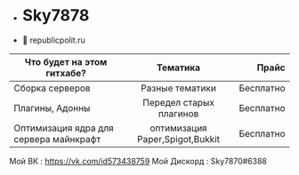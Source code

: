 - # Sky7878
- 👀 republicpolit.ru


| Что будет на этом гитхабе?        | Тематика           | Прайс  |
| ------------- |:-------------:| -----:|
| Сборка серверов      | Разные тематики | Бесплатно |
| Плагины, Адонны      | Передел старых плагинов      |   Бесплатно |
| Оптимизация ядра для сервера майнкрафт | оптимизация Paper,Spigot,Bukkit      |    Бесплатно |

Мой ВК : https://vk.com/id573438759
Мой Дискорд : Sky7870#6388
